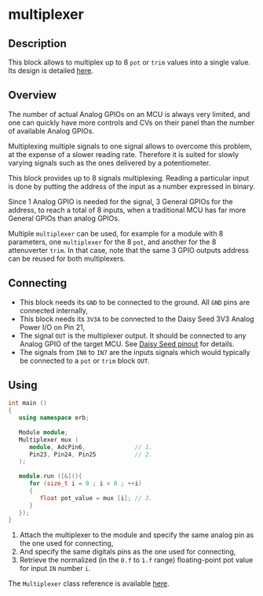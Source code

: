 # multiplexer

## Description

This block allows to multiplex up to 8 `pot` or `trim` values into a single value.
Its design is detailed [here](./documentation/design.md).


## Overview

The number of actual Analog GPIOs on an MCU is always very limited, and one can quickly
have more controls and CVs on their panel than the number of available Analog GPIOs.

Multiplexing multiple signals to one signal allows to overcome this problem, at the expense
of a slower reading rate. Therefore it is suited for slowly varying signals such as the ones
delivered by a potentiometer.

This block provides up to 8 signals multiplexing. Reading a particular input is done
by putting the address of the input as a number expressed in binary.

Since 1 Analog GPIO is needed for the signal, 3 General GPIOs for the address, to reach a total
of 8 inputs, when a traditional MCU has far more General GPIOs than analog GPIOs.

Multiple `multiplexer` can be used, for example for a module with 8 parameters,
one `multiplexer` for the 8 `pot`, and another for the 8 attenuverter `trim`.
In that case, note that the same 3 GPIO outputs address can be reused for both multiplexers.


## Connecting

- This block needs its `GND` to be connected to the ground. All `GND` pins are connected
   internally,
- This block needs its `3V3A` to be connected to the Daisy Seed 3V3 Analog Power I/O on Pin 21,
- The signal `OUT` is the multiplexer output. It should be connected to any Analog GPIO of the
   target MCU. See [Daisy Seed pinout](https://images.squarespace-cdn.com/content/v1/58d03fdc1b10e3bf442567b8/1591827747342-HCXMM2NNR26SP5F4U2CJ/ke17ZwdGBToddI8pDm48kN5PbQBGNYbW-5Hm1pf8hRF7gQa3H78H3Y0txjaiv_0fDoOvxcdMmMKkDsyUqMSsMWxHk725yiiHCCLfrh8O1z4YTzHvnKhyp6Da-NYroOW3ZGjoBKy3azqku80C789l0kLp48N9LluBiCpBrPZntaz462IffsVrAff3VJkwKncM1HZuDnV98dfxM9yHlqFkUQ/DaisyPinoutRev4%404x.png?format=500w) for details.
- The signals from `IN0` to `IN7` are the inputs signals which would typically be connected to
   a `pot` or `trim` block `OUT`.


## Using

```c++
int main ()
{
   using namespace erb;
   
   Module module;
   Multiplexer mux (
      module, AdcPin6,              // 1.
      Pin23, Pin24, Pin25           // 2.
   );
   
   module.run ([&](){
      for (size_t i = 0 ; i < 8 ; ++i)
      {
         float pot_value = mux [i]; // 3.
      }
   });
}
```

1. Attach the multiplexer to the module and specify the same analog pin
   as the one used for connecting,
2. And specify the same digitals pins as the one used for connecting,
3. Retrieve the normalized (in the `0.f` to `1.f` range) floating-point pot value
   for input `IN` number `i`.

The `Multiplexer` class reference is available [here](./documentation/reference.md).
